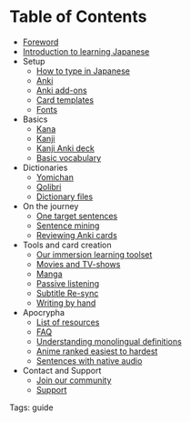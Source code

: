 # Table of Contents

* [Foreword](foreword.html)
* [Introduction to learning Japanese](introduction-to-learning-japanese.html)
* Setup
	* [How to type in Japanese](how-to-type-in-japanese.html)
	* [Anki](setting-up-anki.html)
	* [Anki add-ons](useful-anki-add-ons-for-japanese.html)
	* [Card templates](discussing-various-card-templates.html)
	* [Fonts](japanese-fonts.html)
* Basics
	* [Kana](learning-kana-in-two-days.html)
	* [Kanji](learning-kanji.html)
	* [Kanji Anki deck](jp1k-anki-deck.html)
	* [Basic vocabulary](basic-vocabulary.html)
* Dictionaries
	* [Yomichan](setting-up-yomichan.html)
	* [Qolibri](setting-up-qolibri.html)
	* [Dictionary files](yomichan-and-epwing-dictionaries.html)
* On the journey
	* [One target sentences](one-target-sentences.html)
	* [Sentence mining](sentence-mining.html)
	* [Reviewing Anki cards](how-to-review.html)
* Tools and card creation
	* [Our immersion learning toolset](our-immersion-learning-toolset.html)
	* [Movies and TV-shows](mining-from-movies-and-tv-shows.html)
	* [Manga](mining-from-manga.html)
	* [Passive listening](passive-listening.html)
	* [Subtitle Re-sync](retiming-subtitles.html)
	* [Writing by hand](writing-japanese.html)
* Apocrypha
	* [List of resources](resources.html)
	* [FAQ](faq.html)
	* [Understanding monolingual definitions](understanding-monolingual-definitions.html)
	* [Anime ranked easiest to hardest](random-anime-ranked-easiest-to-hardest.html)
	* [Sentences with native audio](ankidrone-sentence-pack.html)
* Contact and Support
	* [Join our community](join-our-community.html)
	* [Support](donating-to-tatsumoto.html)

Tags: guide
